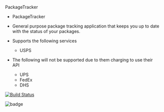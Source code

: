 PackageTracker

- PackageTracker

- General purpose package tracking application that keeps you up to date with the status of your packages.

- Supports the following services
	- USPS

- The following will not be supported due to them charging to use their API
	- UPS
	- FedEx
	- DHS

[![Build Status](https://travis-ci.org/macleod2486/PackageTracker.svg?branch=master)](https://travis-ci.org/macleod2486/PackageTracker)

![badge](https://action-badges.now.sh/macleod2486/PackageTracker)
